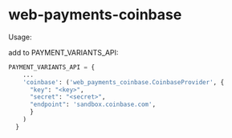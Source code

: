 web-payments-coinbase
======================

Usage:

add to PAYMENT_VARIANTS_API:

``` python
PAYMENT_VARIANTS_API = {
    ...
    'coinbase': ('web_payments_coinbase.CoinbaseProvider', {
      "key": "<key>",
      "secret": "<secret>",
      "endpoint": 'sandbox.coinbase.com',
      }
    )
  }
```
